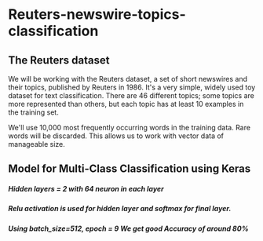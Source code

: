 # Reuters-newswire-topics-classification
## The Reuters dataset
We will be working with the Reuters dataset, a set of short newswires and their topics, published by Reuters in 1986. It's a very simple, widely used toy dataset for text classification. There are 46 different topics; some topics are more represented than others, but each topic has at least 10 examples in the training set.

We'll use 10,000 most frequently occurring words in the training data. Rare words will be discarded. This allows us to work with vector data of manageable size.

## Model for Multi-Class Classification using Keras
##### Hidden layers = 2 with 64 neuron in each layer
##### Relu activation is used for hidden layer and softmax for final layer.
##### Using batch_size=512, epoch = 9 We get good Accuracy of around 80%
